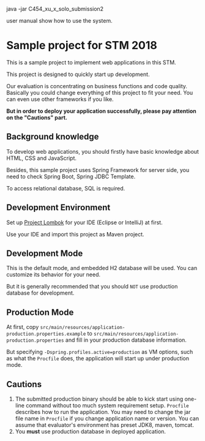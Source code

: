 java -jar C454_xu_x_solo_submission2

user manual show how to use the system.








# Sample project for STM 2018

This is a sample project to implement web applications in this STM.

This project is designed to quickly start up development.

Our evaluation is concentrating on business functions and code quality.
Basically you could change everything of this project to fit your need.
You can even use other frameworks if you like.

**But in order to deploy your application successfully, please pay attention on the "Cautions" part.**

## Background knowledge

To develop web applications, you should firstly have basic knowledge about HTML, CSS and JavaScript.

Besides, this sample project uses Spring Framework for server side, you need to check Spring Boot, Spring JDBC Template.

To access relational database, SQL is required.

## Development Environment

Set up [Project Lombok](https://projectlombok.org/) for your IDE (Eclipse or IntelliJ) at first.

Use your IDE and import this project as Maven project.

## Development Mode

This is the default mode, and embedded H2 database will be used.
You can customize its behavior for your need.

But it is generally recommended that you should `NOT` use production database for development.

## Production Mode

At first, copy `src/main/resources/application-production.properties.example` to `src/main/resources/application-production.properties` and fill in your production database information.

But specifying `-Dspring.profiles.active=production` as VM options, such as what the `Procfile` does, the application will start up under production mode.


## Cautions

1. The submitted production binary should be able to kick start using one-line command without too much system requirement setup.
`Procfile` describes how to run the application. You may need to change the jar file name in `Procfile` if you change application name or version.
You can assume that evaluator's environment has preset JDK8, maven, tomcat.
2. You **must** use production database in deployed application.
